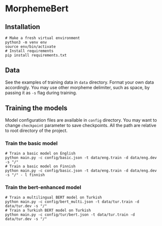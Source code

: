 # MorphemeBert

## Installation
```shell
# Make a fresh virtual environment
python3 -m venv env
source env/bin/activate
# Install requirements
pip install requirements.txt
```

## Data

See the examples of training data in `data` directory. 
Format your own data accordingly. You may use other morpheme delimiter, such as space, by passing it as `-s` flag during training.

## Training the models

Model configuration files are available in `config` directory. You may want to change `checkpoint` parameter to save checkpoints. 
All the path are relative to root directory of the project.

### Train the basic model
```shell
# Train a basic model on English
python main.py -c config/basic.json -t data/eng.train -d data/eng.dev -s "/"
# Train a basic model on Finnish
python main.py -c config/basic.json -t data/eng.train -d data/eng.dev -s "/" - l finnish
```

### Train the bert-enhanced model
```shell
# Train a multilingual BERT model on Turkish
python main.py -c config/bert_multi.json -t data/tur.train -d data/tur.dev -s "/"
# Train a Turkish BERT model on Turkish
python main.py -c config/tur/bert.json -t data/tur.train -d data/tur.dev -s "/"
```